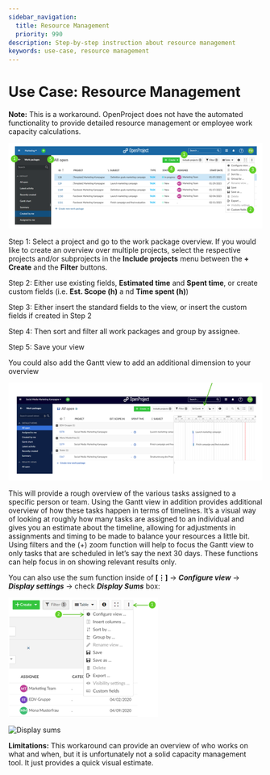 ```yaml
---
sidebar_navigation:
  title: Resource Management
  priority: 990
description: Step-by-step instruction about resource management
keywords: use-case, resource management
---
```


# Use Case: Resource Management

**Note:** This is a workaround. OpenProject does not have the automated functionality to provide detailed resource management or employee work capacity calculations.

![resource management](resource-management.png)

Step 1: Select a project and go to the work package overview. If you would like to create an overview over multiple projects, select the respective projects and/or subprojects in the **Include projects** menu between the **+ Create** and the **Filter** buttons.

Step 2: Either use existing fields, **Estimated time** and **Spent time**, or create custom fields (i.e. **Est. Scope (h)** a nd **Time spent (h)**)

Step 3: Either insert the standard fields to the view, or insert the custom fields if created in Step 2

Step 4: Then sort and filter all work packages and group by assignee. 

Step 5: Save your view

You could also add the Gantt view to add an additional dimension to your overview

![Gantt](Gantt.png)

This will provide a rough overview of the various tasks assigned to a specific person or team. Using the Gantt view in addition provides additional overview of how these tasks happen in terms of timelines. It’s a visual way of looking at roughly how many tasks are assigned to an individual and gives you an estimate about the timeline, allowing for adjustments in assignments and timing to be made to balance your resources a little bit. Using filters and the (+) zoom function will help to focus the Gantt view to only tasks that are scheduled in let’s say the next 30 days. These functions can help focus in on showing relevant results only. 

You can also use the sum function inside of **[⋮]** -> ***Configure view*** -> ***Display settings*** -> check ***Display Sums*** box:

![Configure view](configure-view.png)

![Display sums](display-sums.jpg) 

**Limitations:** This workaround can provide an overview of who works on what and when, but it is unfortunately not a solid capacity management tool. It just provides a quick visual estimate.
